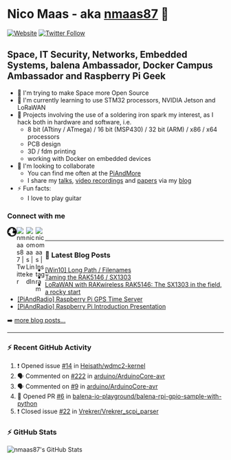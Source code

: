 # Nico Maas - aka [nmaas87][website] 👋

[![Website](https://img.shields.io/website?label=nico-maas.de&style=for-the-badge&url=https%3A%2F%2Fwww.nico-maas.de)](https://www.nico-maas.de)
[![Twitter Follow](https://img.shields.io/twitter/follow/nmaas87?color=1DA1F2&logo=twitter&style=for-the-badge)](https://twitter.com/intent/follow?original_referer=https%3A%2F%2Fgithub.com%2Fnmaas87&screen_name=nmaas87)

## Space, IT Security, Networks, Embedded Systems, balena Ambassador, Docker Campus Ambassador and Raspberry Pi Geek

- 🔭 I'm trying to make Space more Open Source
- 🌱 I'm currently learning to use STM32 processors, NVIDIA Jetson and LoRaWAN
- 🎉 Projects involving the use of a soldering iron spark my interest, as I hack both in hardware and software, i.e.
  - 8 bit (ATtiny / ATmega) / 16 bit (MSP430) / 32 bit (ARM) / x86 / x64 processors
  - PCB design
  - 3D / fdm printing
  - working with Docker on embedded devices
- 👯 I'm looking to collaborate
  - You can find me often at the [PiAndMore][piandmore]
  - I share my [talks], [video recordings] and [papers] via my [blog][website]
- ⚡ Fun facts:
  - I love to play guitar

### Connect with me

[<img align="left" alt="nico-maas.de" width="22px" src="https://raw.githubusercontent.com/iconic/open-iconic/master/svg/globe.svg" />][website]
[<img align="left" alt="nmaas87 | Twitter" width="22px" src="https://cdn.jsdelivr.net/npm/simple-icons@v3/icons/twitter.svg" />][twitter]
[<img align="left" alt="nicomaas | LinkedIn" width="22px" src="https://cdn.jsdelivr.net/npm/simple-icons@v3/icons/linkedin.svg" />][linkedin]
[<img align="left" alt="nicomaas | Instagram" width="22px" src="https://cdn.jsdelivr.net/npm/simple-icons@v3/icons/keybase.svg" />][keybase]

<br />

---

### 📕 Latest Blog Posts

<!-- BLOG-POST-LIST:START -->
- [[Win10] Long Path / Filenames](https://www.nico-maas.de/?p=2460)
- [Taming the RAK5146 / SX1303](https://www.nico-maas.de/?p=2451)
- [LoRaWAN with RAKwireless RAK5146: The SX1303 in the field, a rocky start](https://www.nico-maas.de/?p=2414)
- [[PiAndRadio] Raspberry Pi GPS Time Server](https://www.nico-maas.de/?p=2402)
- [[PiAndRadio] Raspberry Pi Introduction Presentation](https://www.nico-maas.de/?p=2398)
<!-- BLOG-POST-LIST:END -->

➡️ [more blog posts...](https://www.nico-maas.de)

---

### :zap: Recent GitHub Activity
  
<!--START_SECTION:activity-->
1. ❗️ Opened issue [#14](https://github.com/Heisath/wdmc2-kernel/issues/14) in [Heisath/wdmc2-kernel](https://github.com/Heisath/wdmc2-kernel)
2. 🗣 Commented on [#222](https://github.com/arduino/ArduinoCore-avr/issues/222) in [arduino/ArduinoCore-avr](https://github.com/arduino/ArduinoCore-avr)
3. 🗣 Commented on [#9](https://github.com/arduino/ArduinoCore-avr/issues/9) in [arduino/ArduinoCore-avr](https://github.com/arduino/ArduinoCore-avr)
4. 💪 Opened PR [#6](https://github.com/balena-io-playground/balena-rpi-gpio-sample-with-python/pull/6) in [balena-io-playground/balena-rpi-gpio-sample-with-python](https://github.com/balena-io-playground/balena-rpi-gpio-sample-with-python)
5. ❗️ Closed issue [#22](https://github.com/Vrekrer/Vrekrer_scpi_parser/issues/22) in [Vrekrer/Vrekrer_scpi_parser](https://github.com/Vrekrer/Vrekrer_scpi_parser)
<!--END_SECTION:activity-->

### :zap: GitHub Stats

  <img align="left" alt="nmaas87's GitHub Stats" src="https://github-readme-stats.codestackr.vercel.app/api?username=nmaas87&show_icons=true&hide_border=true" />


[website]: https://www.nico-maas.de
[twitter]: https://twitter.com/nmaas87
[linkedin]: https://linkedin.com/in/nicomaas
[keybase]: https://keybase.io/nicomaas
[piandmore]: https://piandmore.de/en/
[talks]: https://www.nico-maas.de/?cat=392
[video recordings]: https://www.nico-maas.de/?page_id=1244
[papers]: https://www.nico-maas.de/?cat=301
